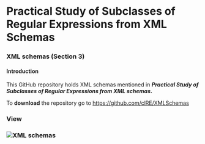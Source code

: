 # Practical Study of Subclasses of Regular Expressions from XML Schemas

### XML schemas (Section 3)

#### Introduction

This GitHub repository holds XML schemas mentioned in ***Practical Study of Subclasses of Regular Expressions from XML schemas*.** 

To **download** the repository go to https://github.com/clRE/XMLSchemas 

### View

### ![XML schemas](https://github.com/clRE/XMLSchemas/blob/master/XML%20schemas.png)

